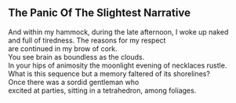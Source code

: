 The Panic Of The Slightest Narrative
------------------------------------
And within my hammock, during the late afternoon, I woke up naked  
and full of tiredness. The reasons for my respect  
are continued in my brow of cork.  
You see brain as boundless as the clouds.  
In your hips of animosity the moonlight evening of necklaces rustle.  
What is this sequence but a memory faltered of its shorelines?  
Once there was a sordid gentleman who  
excited at parties, sitting in a tetrahedron, among foliages.  
